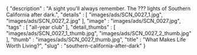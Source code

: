 {
  "description" : "A sight you'll always remember. The ??? lights of Southern California after dark.",
  "details" : [
                 "images/ads/SCN_0027_1.jpg",
                 "images/ads/SCN_0027_2.jpg"
               ],
  "image" : "images/ads/SCN_0027.jpg",
  "tags" : [
              "all-year club"
            ],
  "detail_thumbs" : [
                       "images/ads/SCN_0027_1_thumb.jpg",
                       "images/ads/SCN_0027_2_thumb.jpg"
                     ],
  "thumb" : "images/ads/SCN_0027_thumb.jpg",
  "title" : "What Makes Life Worth Living?",
  "slug" : "southern-california-after-dark"
}
